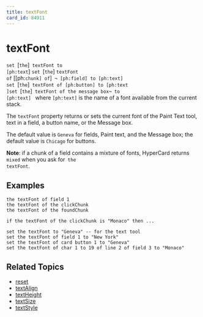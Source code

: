 ```yaml
---
title: textFont
card_id: 84911
---
```


# textFont

<code>set </code>[<code>the</code>]<code> textFont to [ph:text</code>] <code>set </code>[<code>the</code>] <code>textFont of</code> [[ph:<code>chunk] of</code>]<code> ¬     [ph:field] to [ph:text] set </code>[<code>the</code>]<code> textFont of [ph:button] to [ph:text ]set </code>[<code>the</code>]<code> textFont of the message box¬                 to [ph:text] </code> where <code>[ph:text]</code> is the name of a font available from the current stack.

The <code>textFont</code> property returns or sets the current font of the Paint Text tool,  text in a field,  a button name, or the Message box. 

The default value is <code>Geneva</code> for fields,  Paint text, and the Message box; the default value is <code>Chicago</code> for buttons.

<b>Note</b>: if a chunk of a field contains a mixture of fonts, HyperCard returns <code>mixed</code> when you ask for<code> the textFont</code>. 


## Examples

```
the textFont of field 1
the textFont of the clickChunk
the textFont of the foundChunk

if the textFont of the clickChunk is "Monaco" then ...

set the textFont to "Geneva" -- for the text tool
set the textFont of field 1 to "New York"
set the textFont of card button 1 to "Geneva"
set the textFont of char 1 to 19 of line 2 of field 3 to "Monaco"
```

## Related Topics

* [reset](/HyperTalkReference/commands/reset)
* [textAlign](/HyperTalkReference/properties/textAlign)
* [textHeight](/HyperTalkReference/properties/textHeight)
* [textSize](/HyperTalkReference/properties/textSize)
* [textStyle](/HyperTalkReference/properties/textStyle)
